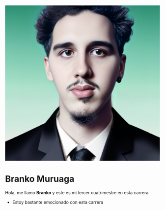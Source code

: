 ![Imagen](./assets/BrankoMuruaga.png)

# Branko Muruaga

Hola, me llamo **Branko** y este es mi tercer cuatrimestre en esta carrera

- Estoy bastante emocionado con esta carrera

